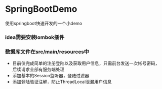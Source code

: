 # SpringBootDemo
使用springboot快速开发的一个小demo
### idea需要安装lombok插件
### 数据库文件在src/main/resources中

- 目前仅完成简单的注册登陆以及获取用户信息，只需前台发送一次帐号密码，后续请求全部有服务端处理
- 添加基本的Session监听器，登陆过滤器
- 添加登陆验证注解，防止ThreadLocal泄漏用户信息
